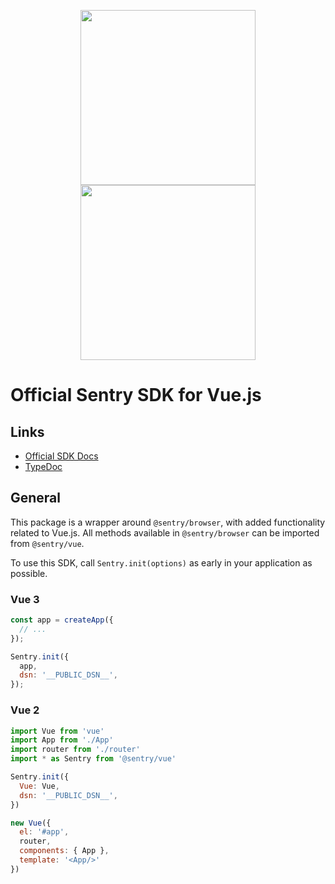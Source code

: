 <p align="center">
  <a href="https://sentry.io#gh-light-mode-only" target="_blank" align="center">
    <img src="https://sentry-brand.storage.googleapis.com/sentry-logo-black.png" width="280">
  </a>
  <a href="https://sentry.io#gh-dark-mode-only" target="_blank" align="center">
    <img src="https://sentry-brand.storage.googleapis.com/sentry-logo-white.png" width="280">
  </a>
  <br />
</p>

# Official Sentry SDK for Vue.js

## Links

- [Official SDK Docs](https://docs.sentry.io/platforms/javascript/guides/vue/)
- [TypeDoc](http://getsentry.github.io/sentry-javascript/)

## General

This package is a wrapper around `@sentry/browser`, with added functionality related to Vue.js. All methods available in
`@sentry/browser` can be imported from `@sentry/vue`.

To use this SDK, call `Sentry.init(options)` as early in your application as possible.

### Vue 3

```javascript
const app = createApp({
  // ...
});

Sentry.init({
  app,
  dsn: '__PUBLIC_DSN__',
});
```

### Vue 2

```javascript
import Vue from 'vue'
import App from './App'
import router from './router'
import * as Sentry from '@sentry/vue'

Sentry.init({
  Vue: Vue,
  dsn: '__PUBLIC_DSN__',
})

new Vue({
  el: '#app',
  router,
  components: { App },
  template: '<App/>'
})
```
